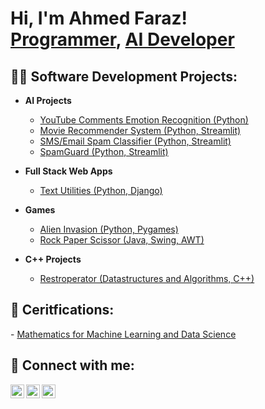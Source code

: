 <h1>Hi, I'm Ahmed Faraz! <br/><a href="https://github.com/ahmedfarazsyk">Programmer</a>, <a href="https://www.linkedin.com/in/ahmed-faraz-shaikh-30b409228/">AI Developer</a></h1>

<h2>👨‍💻 Software Development Projects:</h2>

- <b>AI Projects</b>
  - [YouTube Comments Emotion Recognition (Python)](https://github.com/ahmedfarazsyk/programming_projects)
  - [Movie Recommender System (Python, Streamlit)](https://github.com/ahmedfarazsyk/mrs-faraz.git)
  - [SMS/Email Spam Classifier (Python, Streamlit)](https://github.com/ahmedfarazsyk/sms_spam_classifier.git)
  - [SpamGuard (Python, Streamlit)](https://github.com/ahmedfarazsyk/spamguard.git)
    
- <b>Full Stack Web Apps</b>
  - [Text Utilities (Python, Django)](https://github.com/ahmedfarazsyk/textutils)
  
- <b>Games</b>
  - [Alien Invasion (Python, Pygames)](https://github.com/ahmedfarazsyk/AlienInvasion)
  - [Rock Paper Scissor (Java, Swing, AWT)](https://github.com/ahmedfarazsyk/rockpaperscissor.git)

- <b>C++ Projects</b>
  - [Restroperator (Datastructures and Algorithms, C++)](https://github.com/ahmedfarazsyk/restroperator.git)

<h2>📜 Ceritfications:</h2>
- <a href="https://coursera.org/share/faa1a4f6111718a0c76f3a33960a9849">Mathematics for Machine Learning and Data Science</a>


<h2> 🤳 Connect with me:</h2>
<a href="https://twitter.com/ahmedfarazsyk"><img align="left" alt="AhmedFaraz | Twitter" width="22px" src="https://cdn.jsdelivr.net/npm/simple-icons@v3/icons/twitter.svg" /></a>
<a href="https://linkedin.com/in/ahmed-faraz-shaikh-30b409228"><img align="left" alt="AhmedFaraz | LinkedIn" width="22px" src="https://cdn.jsdelivr.net/npm/simple-icons@v3/icons/linkedin.svg" /></a>
<a href="https://www.instagram.com/ahmedfarazsyk/"><img align="left" alt="AhmedFaraz | Instagram" width="22px" src="https://cdn.jsdelivr.net/npm/simple-icons@v3/icons/instagram.svg" /></a>
